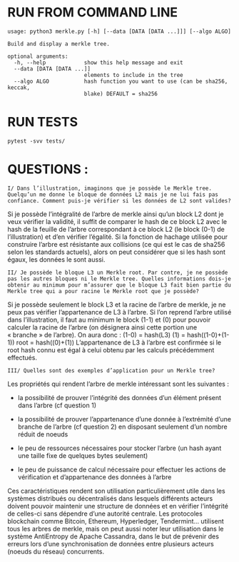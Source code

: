 # RUN FROM COMMAND LINE
```
usage: python3 merkle.py [-h] [--data [DATA [DATA ...]]] [--algo ALGO]

Build and display a merkle tree.

optional arguments:
  -h, --help            show this help message and exit
  --data [DATA [DATA ...]]
                        elements to include in the tree
  --algo ALGO           hash function you want to use (can be sha256, keccak,
                        blake) DEFAULT = sha256
```

# RUN TESTS
`pytest -svv tests/`

# QUESTIONS : 

    I/ Dans l’illustration, imaginons que je possède le Merkle tree. Quelqu’un me donne le bloque de données L2 mais je ne lui fais pas confiance. Comment puis-je vérifier si les données de L2 sont valides?

 Si je possède l’intégralité de l’arbre de merkle ainsi qu’un block L2 dont je veux vérifier la validité, il suffit de comparer le hash de ce block L2 avec le hash de la feuille de l’arbre correspondant à ce block L2 (le block (0-1) de l’illustration) et d’en vérifier l’égalité. Si la fonction de hachage utilisée pour construire l’arbre est résistante aux collisions (ce qui est le cas de sha256 selon les standards actuels), alors on peut considérer que si les hash sont égaux, les données le sont aussi.

    II/ Je possède le bloque L3 un Merkle root. Par contre, je ne possède pas les autres bloques ni le Merkle tree. Quelles informations dois-je obtenir au minimum pour m’assurer que le bloque L3 fait bien partie du Merkle tree qui a pour racine le Merkle root que je possède?

Si je possède seulement le block L3 et la racine de l’arbre de merkle, je ne peux pas vérifier l’appartenance de L3 à l’arbre. Si l’on reprend l’arbre utilisé dans l’illustration, il faut au minimum le block (1-1) et (0) pour pouvoir calculer la racine de l’arbre (on désignera ainsi cette portion une « branche » de l’arbre). On aura donc :
    (1-0) = hash(L3)
    (1) = hash((1-0)+(1-1))
    root = hash((0)+(1))
    L’appartenance de L3 à l’arbre est confirmée si le root hash connu est égal à celui obtenu par les calculs précédemment effectués.

    III/ Quelles sont des exemples d’application pour un Merkle tree?

Les propriétés qui rendent l’arbre de merkle intéressant sont les suivantes :
    
- la possibilité de prouver l’intégrité des données d’un élément présent dans l’arbre (cf question 1)
    
- la possibilité de prouver l’appartenance d’une donnée à l’extrémité d’une branche de l’arbre (cf question 2) en disposant seulement d’un nombre réduit de noeuds
    
- le peu de ressources nécessaires pour stocker l’arbre (un hash ayant une taille fixe de quelques bytes seulement)

- le peu de puissance de calcul nécessaire pour effectuer les actions de vérification et d’appartenance des données à l’arbre
    
Ces caractéristiques rendent son utilisation particulièrement utile dans les systèmes distribués ou décentralisés dans lesquels différents acteurs doivent pouvoir maintenir une structure de données et en vérifier l’intégrité de celles-ci sans dépendre d’une autorité centrale. Les protocoles blockchain comme Bitcoin, Ethereum, Hyperledger, Tendermint… utilisent tous les arbres de merkle, mais on peut aussi noter leur utilisation dans le système AntiEntropy de Apache Cassandra, dans le but de prévenir des erreurs lors d’une synchronisation de données entre plusieurs acteurs (noeuds du réseau) concurrents.